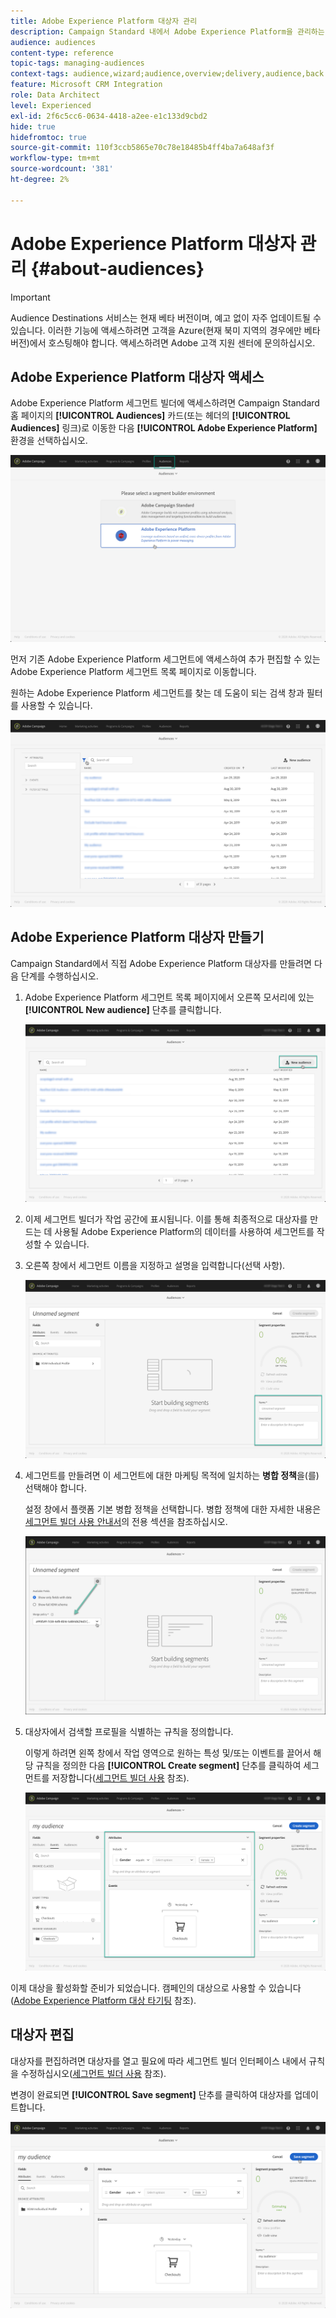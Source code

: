 ```yaml
---
title: Adobe Experience Platform 대상자 관리
description: Campaign Standard 내에서 Adobe Experience Platform을 관리하는 방법을 알아봅니다.
audience: audiences
content-type: reference
topic-tags: managing-audiences
context-tags: audience,wizard;audience,overview;delivery,audience,back
feature: Microsoft CRM Integration
role: Data Architect
level: Experienced
exl-id: 2f6c5cc6-0634-4418-a2ee-e1c133d9cbd2
hide: true
hidefromtoc: true
source-git-commit: 110f3ccb5865e70c78e18485b4ff4ba7a648af3f
workflow-type: tm+mt
source-wordcount: '381'
ht-degree: 2%

---
```


# Adobe Experience Platform 대상자 관리 {#about-audiences}

>[!IMPORTANT]
>
>Audience Destinations 서비스는 현재 베타 버전이며, 예고 없이 자주 업데이트될 수 있습니다. 이러한 기능에 액세스하려면 고객을 Azure(현재 북미 지역의 경우에만 베타 버전)에서 호스팅해야 합니다. 액세스하려면 Adobe 고객 지원 센터에 문의하십시오.

## Adobe Experience Platform 대상자 액세스

Adobe Experience Platform 세그먼트 빌더에 액세스하려면 Campaign Standard 홈 페이지의 **[!UICONTROL Audiences]** 카드(또는 헤더의 **[!UICONTROL Audiences]** 링크)로 이동한 다음 **[!UICONTROL Adobe Experience Platform]** 환경을 선택하십시오.

![](assets/aep_audiences_access.png)

먼저 기존 Adobe Experience Platform 세그먼트에 액세스하여 추가 편집할 수 있는 Adobe Experience Platform 세그먼트 목록 페이지로 이동합니다.

원하는 Adobe Experience Platform 세그먼트를 찾는 데 도움이 되는 검색 창과 필터를 사용할 수 있습니다.

![](assets/aep_audiences_list.png)

## Adobe Experience Platform 대상자 만들기

Campaign Standard에서 직접 Adobe Experience Platform 대상자를 만들려면 다음 단계를 수행하십시오.

1. Adobe Experience Platform 세그먼트 목록 페이지에서 오른쪽 모서리에 있는 **[!UICONTROL New audience]** 단추를 클릭합니다.

   ![](assets/aep_audiences_creation_create.png)

1. 이제 세그먼트 빌더가 작업 공간에 표시됩니다. 이를 통해 최종적으로 대상자를 만드는 데 사용될 Adobe Experience Platform의 데이터를 사용하여 세그먼트를 작성할 수 있습니다.

1. 오른쪽 창에서 세그먼트 이름을 지정하고 설명을 입력합니다(선택 사항).

   ![](assets/aep_audiences_creation_edit_name.png)

1. 세그먼트를 만들려면 이 세그먼트에 대한 마케팅 목적에 일치하는 **병합 정책**&#x200B;을(를) 선택해야 합니다.

   설정 창에서 플랫폼 기본 병합 정책을 선택합니다. 병합 정책에 대한 자세한 내용은 [세그먼트 빌더 사용 안내서](https://experienceleague.adobe.com/docs/experience-platform/segmentation/ui/overview.html?lang=ko)의 전용 섹션을 참조하십시오.

   ![](assets/aep_audiences_mergepolicy.png)

1. 대상자에서 검색할 프로필을 식별하는 규칙을 정의합니다.

   이렇게 하려면 왼쪽 창에서 작업 영역으로 원하는 특성 및/또는 이벤트를 끌어서 해당 규칙을 정의한 다음 **[!UICONTROL Create segment]** 단추를 클릭하여 세그먼트를 저장합니다([세그먼트 빌더 사용](../../integrating/using/aep-using-segment-builder.md) 참조).

   ![](assets/aep_audiences_creation_query.png)

이제 대상을 활성화할 준비가 되었습니다. 캠페인의 대상으로 사용할 수 있습니다([Adobe Experience Platform 대상 타기팅](../../integrating/using/aep-targeting-audiences.md) 참조).

## 대상자 편집

대상자를 편집하려면 대상자를 열고 필요에 따라 세그먼트 빌더 인터페이스 내에서 규칙을 수정하십시오([세그먼트 빌더 사용](../../integrating/using/aep-using-segment-builder.md) 참조).

변경이 완료되면 **[!UICONTROL Save segment]** 단추를 클릭하여 대상자를 업데이트합니다.

![](assets/aep_audiences_editing.png)
